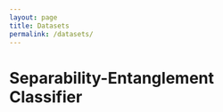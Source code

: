 ```yaml
---
layout: page
title: Datasets
permalink: /datasets/
---
```


# Separability-Entanglement Classifier

